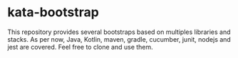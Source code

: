 # kata-bootstrap

This repository provides several bootstraps based on multiples libraries and stacks. As per now, Java, Kotlin, maven, gradle, cucumber, junit, nodejs and jest are covered. Feel free to clone and use them.
